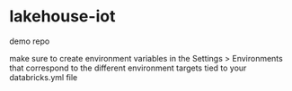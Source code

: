 # lakehouse-iot
demo repo

make sure to create environment variables in the Settings > Environments that correspond to the different environment targets tied to your databricks.yml file
